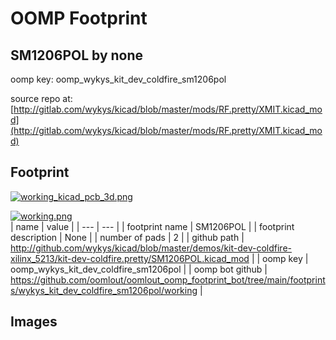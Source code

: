 # OOMP Footprint  
## SM1206POL  by none  
  
oomp key: oomp_wykys_kit_dev_coldfire_sm1206pol  
  
source repo at: [http://gitlab.com/wykys/kicad/blob/master/mods/RF.pretty/XMIT.kicad_mod](http://gitlab.com/wykys/kicad/blob/master/mods/RF.pretty/XMIT.kicad_mod)  
## Footprint  
  
[![working_kicad_pcb_3d.png](working_kicad_pcb_3d_600.png)](working_kicad_pcb_3d.png)  
  
[![working.png](working_600.png)](working.png)  
| name | value | 
| --- | --- | 
| footprint name | SM1206POL | 
| footprint description | None | 
| number of pads | 2 | 
| github path | http://github.com/wykys/kicad/blob/master/demos/kit-dev-coldfire-xilinx_5213/kit-dev-coldfire.pretty/SM1206POL.kicad_mod | 
| oomp key | oomp_wykys_kit_dev_coldfire_sm1206pol | 
| oomp bot github | https://github.com/oomlout/oomlout_oomp_footprint_bot/tree/main/footprints/wykys_kit_dev_coldfire_sm1206pol/working | 
## Images  

